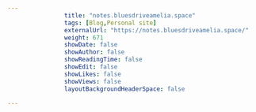 ```yaml
---
                title: "notes.bluesdriveamelia.space"
                tags: [Blog,Personal site]
                externalUrl: "https://notes.bluesdriveamelia.space/"
                weight: 671
                showDate: false
                showAuthor: false
                showReadingTime: false
                showEdit: false
                showLikes: false
                showViews: false
                layoutBackgroundHeaderSpace: false
                
---
```

